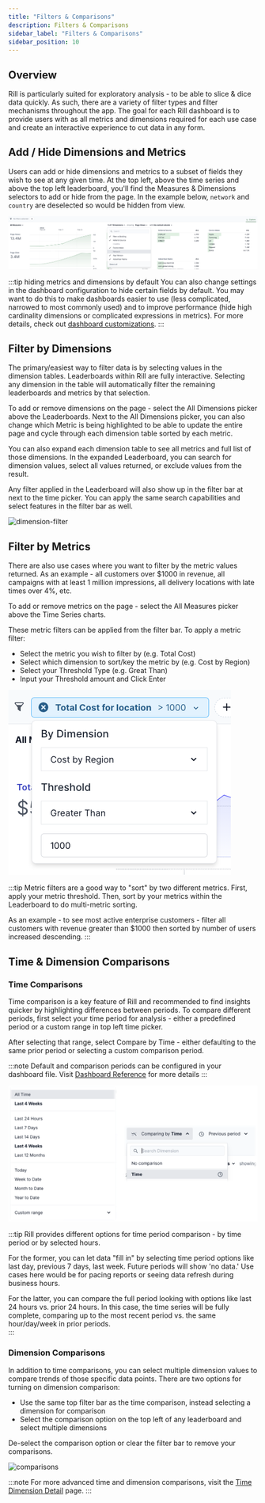 ```yaml
---
title: "Filters & Comparisons"
description: Filters & Comparisons
sidebar_label: "Filters & Comparisons"
sidebar_position: 10
---
```


## Overview

Rill is particularly suited for exploratory analysis - to be able to slice & dice data quickly. As such, there are a variety of filter types and filter mechanisms throughout the app. The goal for each Rill dashboard is to provide users with as all metrics and dimensions required for each use case and create an interactive experience to cut data in any form.

## Add / Hide Dimensions and Metrics

Users can add or hide dimensions and metrics to a subset of fields they wish to see at any given time. At the top left, above the time series and above the top left leaderboard, you'll find the Measures & Dimensions selectors to add or hide from the page. In the example below, `network` and `country` are deselected so would be hidden from view.

![hidedims](../../../static/img/explore/filters/hide.png)

:::tip hiding metrics and dimensions by default
You can also change settings in the dashboard configuration to hide certain fields by default. You may want to do this to make dashboards easier to use (less complicated, narrowed to most commonly used) and to improve performance (hide high cardinality dimensions or complicated expressions in metrics). For more details, check out [dashboard customizations](../../build/dashboards/customize.md#setting-default-views-for-dashboards).
:::

## Filter by Dimensions

The primary/easiest way to filter data is by selecting values in the dimension tables. Leaderboards within Rill are fully interactive. Selecting any dimension in the table will automatically filter the remaining leaderboards and metrics by that selection. 

To add or remove dimensions on the page - select the All Dimensions picker above the Leaderboards. Next to the All Dimensions picker, you can also change which Metric is being highlighted to be able to update the entire page and cycle through each dimension table sorted by each metric.

You can also expand each dimension table to see all metrics and full list of those dimensions. In the expanded Leaderboard, you can search for dimension values, select all values returned, or exclude values from the result. 

Any filter applied in the Leaderboard will also show up in the filter bar at next to the time picker. You can apply the same search capabilities and select features in the filter bar as well.

![dimension-filter](../../../static/img/explore/filters/filter.gif)

## Filter by Metrics

There are also use cases where you want to filter by the metric values returned. As an example - all customers over $1000 in revenue, all campaigns with at least 1 million impressions, all delivery locations with late times over 4%, etc. 

To add or remove metrics on the page - select the All Measures picker above the Time Series charts. 

These metric filters can be applied from the filter bar. To apply a metric filter:

- Select the metric you wish to filter by (e.g. Total Cost)
- Select which dimension to sort/key the metric by (e.g. Cost by Region)
- Select your Threshold Type (e.g. Great Than)
- Input your Threshold amount and Click Enter

![metric-filter](../../../static/img/explore/filters/image.png)

:::tip
Metric filters are a good way to "sort" by two different metrics. First, apply your metric threshold. Then, sort by your metrics within the Leaderboard to do multi-metric sorting. 

As an example - to see most active enterprise customers - filter all customers with revenue greater than $1000 then sorted by number of users increased descending.
:::

## Time & Dimension Comparisons

### Time Comparisons
Time comparison is a key feature of Rill and recommended to find insights quicker by highlighting differences between periods. To compare different periods, first select your time period for analysis - either a predefined period or a custom range in top left time picker.

After selecting that range, select Compare by Time - either defaulting to the same prior period or selecting a custom comparison period. 

:::note
Default and comparison periods can be configured in your dashboard file. Visit [Dashboard Reference](../../reference/project-files/dashboards.md) for more details
:::

![time-picker](../../../static/img/explore/filters/image-3.png)

:::tip
Rill provides different options for time period comparison - by time period or by selected hours. 

For the former, you can let data "fill in" by selecting time period options like last day, previous 7 days, last week. Future periods will show 'no data.' Use cases here would be for pacing reports or seeing data refresh during business hours. 

For the latter, you can compare the full period looking with options like last 24 hours vs. prior 24 hours. In this case, the time series will be fully complete, comparing up to the most recent period vs. the same hour/day/week in prior periods.  
:::

### Dimension Comparisons
In addition to time comparisons, you can select multiple dimension values to compare trends of those specific data points. There are two options for turning on dimension comparison:

- Use the same top filter bar as the time comparison, instead selecting a dimension for comparison
- Select the comparison option on the top left of any leaderboard and select multiple dimensions

De-select the comparison option or clear the filter bar to remove your comparisons.

![comparisons](../../../static/img/explore/filters/comparison.gif)

:::note
For more advanced time and dimension comparisons, visit the [Time Dimension Detail](tdd.md) page.
:::